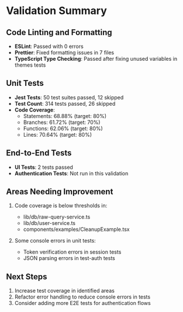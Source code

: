 # Validation Summary

## Code Linting and Formatting

- **ESLint**: Passed with 0 errors
- **Prettier**: Fixed formatting issues in 7 files
- **TypeScript Type Checking**: Passed after fixing unused variables in themes tests

## Unit Tests

- **Jest Tests**: 50 test suites passed, 12 skipped
- **Test Count**: 314 tests passed, 26 skipped
- **Code Coverage**:
  - Statements: 68.88% (target: 80%)
  - Branches: 61.72% (target: 70%)
  - Functions: 62.06% (target: 80%)
  - Lines: 70.64% (target: 80%)

## End-to-End Tests

- **UI Tests**: 2 tests passed
- **Authentication Tests**: Not run in this validation

## Areas Needing Improvement

1. Code coverage is below thresholds in:

   - lib/db/raw-query-service.ts
   - lib/db/user-service.ts
   - components/examples/CleanupExample.tsx

2. Some console errors in unit tests:
   - Token verification errors in session tests
   - JSON parsing errors in test-auth tests

## Next Steps

1. Increase test coverage in identified areas
2. Refactor error handling to reduce console errors in tests
3. Consider adding more E2E tests for authentication flows
